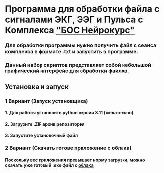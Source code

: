 # Программа для обработки файла с сигналами ЭКГ, ЭЭГ и Пульса с Комплекса ["БОС Нейрокурс"](https://dostupnaya-strana.ru/products/kompleks-bos-neirokurs?ysclid=mcc7kxvamk267838110)

### Для обработки программы нужно получить файл с сеанса комплекса в формате .txt и запустить в программе.

### Данный набор скриптов представляет собой небольшой графический интерфейс для обработки файлов.

## Установка и запуск

### 1 Вариант (Запуск установщика)

#### 1. Для работы установите python версии 3.11 (желательно)
#### 2. Загрузите .ZIP архив репозитория
#### 3. Запустите установочный файл


### 2 Вариант (Скачать готове приложение с облака)

#### Поскольку вес приложения превышает норму загрузки, можно скачать уже готовый .exe файл с [облака](https://drive.google.com/file/d/1TOHaLhD6LT9eJ5OI_xUi1hdrxuwoSnVS/view?usp=drive_link)
